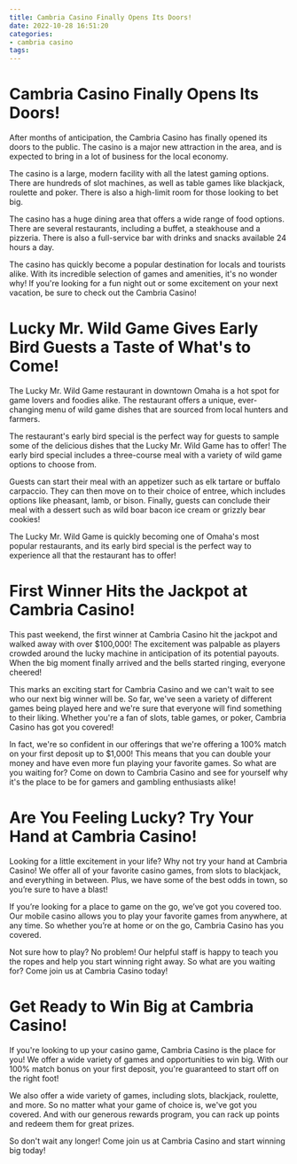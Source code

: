 ```yaml
---
title: Cambria Casino Finally Opens Its Doors! 
date: 2022-10-28 16:51:20
categories:
- cambria casino
tags:
---
```



#  Cambria Casino Finally Opens Its Doors! 

After months of anticipation, the Cambria Casino has finally opened its doors to the public. The casino is a major new attraction in the area, and is expected to bring in a lot of business for the local economy.

The casino is a large, modern facility with all the latest gaming options. There are hundreds of slot machines, as well as table games like blackjack, roulette and poker. There is also a high-limit room for those looking to bet big.

The casino has a huge dining area that offers a wide range of food options. There are several restaurants, including a buffet, a steakhouse and a pizzeria. There is also a full-service bar with drinks and snacks available 24 hours a day.

The casino has quickly become a popular destination for locals and tourists alike. With its incredible selection of games and amenities, it's no wonder why! If you're looking for a fun night out or some excitement on your next vacation, be sure to check out the Cambria Casino!

#  Lucky Mr. Wild Game Gives Early Bird Guests a Taste of What's to Come! 

The Lucky Mr. Wild Game restaurant in downtown Omaha is a hot spot for game lovers and foodies alike. The restaurant offers a unique, ever-changing menu of wild game dishes that are sourced from local hunters and farmers. 

The restaurant's early bird special is the perfect way for guests to sample some of the delicious dishes that the Lucky Mr. Wild Game has to offer! The early bird special includes a three-course meal with a variety of wild game options to choose from. 

Guests can start their meal with an appetizer such as elk tartare or buffalo carpaccio. They can then move on to their choice of entree, which includes options like pheasant, lamb, or bison. Finally, guests can conclude their meal with a dessert such as wild boar bacon ice cream or grizzly bear cookies! 

The Lucky Mr. Wild Game is quickly becoming one of Omaha's most popular restaurants, and its early bird special is the perfect way to experience all that the restaurant has to offer!

#  First Winner Hits the Jackpot at Cambria Casino! 

This past weekend, the first winner at Cambria Casino hit the jackpot and walked away with over $100,000! The excitement was palpable as players crowded around the lucky machine in anticipation of its potential payouts. When the big moment finally arrived and the bells started ringing, everyone cheered!

This marks an exciting start for Cambria Casino and we can't wait to see who our next big winner will be. So far, we've seen a variety of different games being played here and we're sure that everyone will find something to their liking. Whether you're a fan of slots, table games, or poker, Cambria Casino has got you covered!

In fact, we're so confident in our offerings that we're offering a 100% match on your first deposit up to $1,000! This means that you can double your money and have even more fun playing your favorite games. So what are you waiting for? Come on down to Cambria Casino and see for yourself why it's the place to be for gamers and gambling enthusiasts alike!

#  Are You Feeling Lucky? Try Your Hand at Cambria Casino! 

Looking for a little excitement in your life? Why not try your hand at Cambria Casino! We offer all of your favorite casino games, from slots to blackjack, and everything in between. Plus, we have some of the best odds in town, so you’re sure to have a blast!

If you’re looking for a place to game on the go, we’ve got you covered too. Our mobile casino allows you to play your favorite games from anywhere, at any time. So whether you’re at home or on the go, Cambria Casino has you covered.

Not sure how to play? No problem! Our helpful staff is happy to teach you the ropes and help you start winning right away. So what are you waiting for? Come join us at Cambria Casino today!

#  Get Ready to Win Big at Cambria Casino!

If you're looking to up your casino game, Cambria Casino is the place for you! We offer a wide variety of games and opportunities to win big. With our 100% match bonus on your first deposit, you're guaranteed to start off on the right foot!

We also offer a wide variety of games, including slots, blackjack, roulette, and more. So no matter what your game of choice is, we've got you covered. And with our generous rewards program, you can rack up points and redeem them for great prizes.

So don't wait any longer! Come join us at Cambria Casino and start winning big today!